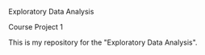 
Exploratory Data Analysis

Course Project 1

This is my repository for the "Exploratory Data Analysis".
